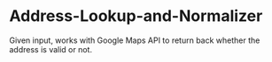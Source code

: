 Address-Lookup-and-Normalizer
=============================

Given input, works with Google Maps API to return back whether the address is valid or not.